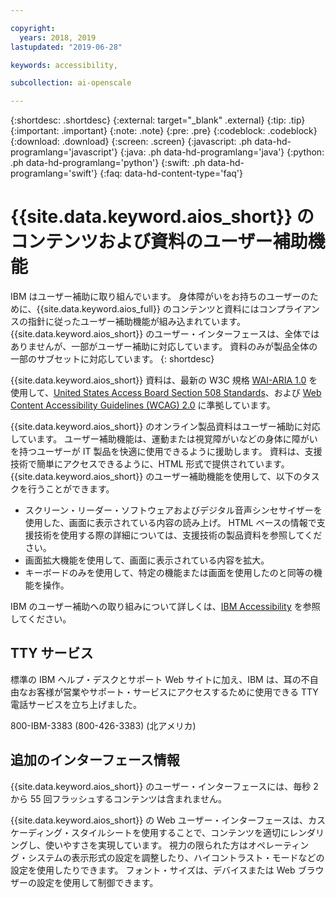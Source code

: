 ```yaml
---

copyright:
  years: 2018, 2019
lastupdated: "2019-06-28"

keywords: accessibility, 

subcollection: ai-openscale

---
```


{:shortdesc: .shortdesc}
{:external: target="_blank" .external}
{:tip: .tip}
{:important: .important}
{:note: .note}
{:pre: .pre}
{:codeblock: .codeblock}
{:download: .download}
{:screen: .screen}
{:javascript: .ph data-hd-programlang='javascript'}
{:java: .ph data-hd-programlang='java'}
{:python: .ph data-hd-programlang='python'}
{:swift: .ph data-hd-programlang='swift'}
{:faq: data-hd-content-type='faq'}

# {{site.data.keyword.aios_short}} のコンテンツおよび資料のユーザー補助機能

IBM はユーザー補助に取り組んでいます。 身体障がいをお持ちのユーザーのために、{{site.data.keyword.aios_full}} のコンテンツと資料にはコンプライアンスの指針に従ったユーザー補助機能が組み込まれています。 {{site.data.keyword.aios_short}} のユーザー・インターフェースは、全体ではありませんが、一部がユーザー補助に対応しています。 資料のみが製品全体の一部のサブセットに対応しています。
{: shortdesc}

{{site.data.keyword.aios_short}} 資料は、最新の W3C 規格 <a href="https://www.w3.org/TR/wai-aria/" rel="noopener noreferrer" target="_blank">WAI-ARIA 1.0</a> を使用して、<a href="https://www.access-board.gov/guidelines-and-standards/communications-and-it/about-the-section-508-standards/section-508-standards/" rel="noopener noreferrer" target="_blank">United States Access Board Section 508 Standards</a>、および <a href="https://www.w3.org/TR/WCAG20/" rel="noopener noreferrer" target="_blank">Web Content Accessibility Guidelines (WCAG) 2.0</a> に準拠しています。

{{site.data.keyword.aios_short}} のオンライン製品資料はユーザー補助に対応しています。 ユーザー補助機能は、運動または視覚障がいなどの身体に障がいを持つユーザーが IT 製品を快適に使用できるように援助します。 資料は、支援技術で簡単にアクセスできるように、HTML 形式で提供されています。
{{site.data.keyword.aios_short}} のユーザー補助機能を使用して、以下のタスクを行うことができます。

- スクリーン・リーダー・ソフトウェアおよびデジタル音声シンセサイザーを使用した、画面に表示されている内容の読み上げ。 HTML ベースの情報で支援技術を使用する際の詳細については、支援技術の製品資料を参照してください。
- 画面拡大機能を使用して、画面に表示されている内容を拡大。
- キーボードのみを使用して、特定の機能または画面を使用したのと同等の機能を操作。

IBM のユーザー補助への取り組みについて詳しくは、[IBM Accessibility](http://www.ibm.com/able) を参照してください。

## TTY サービス

標準の IBM ヘルプ・デスクとサポート Web サイトに加え、IBM は、耳の不自由なお客様が営業やサポート・サービスにアクセスするために使用できる TTY 電話サービスを立ち上げました。

800-IBM-3383 (800-426-3383) (北アメリカ)

## 追加のインターフェース情報

{{site.data.keyword.aios_short}} のユーザー・インターフェースには、毎秒 2 から 55 回フラッシュするコンテンツは含まれません。

{{site.data.keyword.aios_short}} の Web ユーザー・インターフェースは、カスケーディング・スタイルシートを使用することで、コンテンツを適切にレンダリングし、使いやすさを実現しています。 視力の限られた方はオペレーティング・システムの表示形式の設定を調整したり、ハイコントラスト・モードなどの設定を使用したりできます。 フォント・サイズは、デバイスまたは Web ブラウザーの設定を使用して制御できます。

